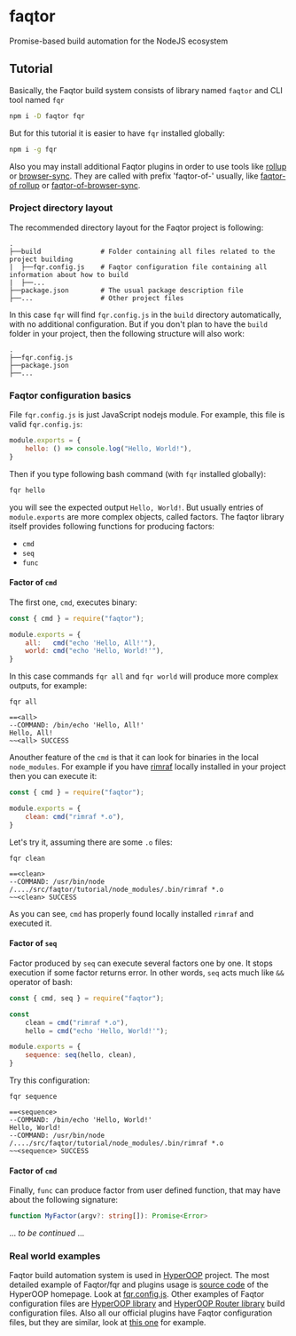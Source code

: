 # faqtor
Promise-based build automation for the NodeJS ecosystem 

## Tutorial

Basically, the Faqtor build system consists of library named `faqtor` and CLI tool named `fqr`

```bash
npm i -D faqtor fqr
```

But for this tutorial it is easier to have `fqr` installed globally:

```bash
npm i -g fqr
```

Also you may install additional Faqtor plugins in order to use tools like [rollup](https://rollupjs.org) or [browser-sync](https://browsersync.io/). They are called with prefix 'faqtor-of-' usually, like [faqtor-of rollup](https://www.npmjs.com/package/faqtor-of-rollup) or [faqtor-of-browser-sync](https://www.npmjs.com/package/faqtor-of-browser-sync).

### Project directory layout

The recommended directory layout for the Faqtor project is following:

    .
    ├──build               # Folder containing all files related to the project building
    |  ├──fqr.config.js    # Faqtor configuration file containing all information about how to build
    |  ├──...
    ├──package.json        # The usual package description file
    ├──...                 # Other project files

In this case `fqr` will find `fqr.config.js` in the `build` directory automatically, with no additional configuration. But if you don't plan to have the `build` folder in your project, then the following structure will also work:

    .
    ├──fqr.config.js
    ├──package.json
    ├──...

### Faqtor configuration basics

File `fqr.config.js` is just JavaScript nodejs module. For example, this file is valid `fqr.config.js`:

```javascript
module.exports = {
    hello: () => console.log("Hello, World!"),
}
```

Then if you type following bash command (with `fqr` installed globally):

```bash
fqr hello
```

you will see the expected output `Hello, World!`. But usually entries of `module.exports` are more complex objects, called factors. The faqtor library itself provides following functions for producing factors:

- `cmd`
- `seq`
- `func`

#### Factor of `cmd`

The first one, `cmd`, executes binary:

```javascript
const { cmd } = require("faqtor");

module.exports = {
    all:   cmd("echo 'Hello, All!'"),
    world: cmd("echo 'Hello, World!'"),
}
```

In this case commands `fqr all` and `fqr world` will produce more complex outputs, for example:

```
fqr all

==<all>
--COMMAND: /bin/echo 'Hello, All!'
Hello, All!
~~<all> SUCCESS
```

Anouther feature of the `cmd` is that it can look for binaries in the local `node_modules`. For example if you have [rimraf](https://www.npmjs.com/package/rimraf) locally installed in your project then you can execute it:

```javascript
const { cmd } = require("faqtor");

module.exports = {
    clean: cmd("rimraf *.o"),
}
```

Let's try it, assuming there are some `.o` files:

```
fqr clean

==<clean>
--COMMAND: /usr/bin/node /..../src/faqtor/tutorial/node_modules/.bin/rimraf *.o
~~<clean> SUCCESS
```

As you can see, `cmd` has properly found locally installed `rimraf` and executed it.

#### Factor of `seq`

Factor produced by `seq` can execute several factors one by one. It stops execution if some factor returns error. In other words, `seq` acts much like `&&` operator of bash:

```javascript
const { cmd, seq } = require("faqtor");

const
    clean = cmd("rimraf *.o"),
    hello = cmd("echo 'Hello, World!'");  

module.exports = {
    sequence: seq(hello, clean),
}
```

Try this configuration:

```
fqr sequence

==<sequence>
--COMMAND: /bin/echo 'Hello, World!'
Hello, World!
--COMMAND: /usr/bin/node /..../src/faqtor/tutorial/node_modules/.bin/rimraf *.o
~~<sequence> SUCCESS
```

#### Factor of `cmd`

Finally, `func` can produce factor from user defined function, that may have about the following signature:

```typescript
function MyFactor(argv?: string[]): Promise<Error>
```

... _to be continued_ ...

### Real world examples

Faqtor build automation system is used in [HyperOOP](https://github.com/HyperOOP/hyperoop) project.
The most detailed example of Faqtor/fqr and plugins usage is [source code](https://github.com/HyperOOP/hyperoop-site) of the HyperOOP homepage. Look at [fqr.config.js](https://github.com/HyperOOP/hyperoop-site/blob/master/build/fqr.config.js). Other examples of Faqtor configuration files are [HyperOOP library](https://github.com/HyperOOP/hyperoop/blob/master/build/fqr.config.js) and [HyperOOP Router library](https://github.com/HyperOOP/hyperoop-router/blob/master/build/fqr.config.js) build configuration files. Also all our official plugins have Faqtor configuration files, but they are similar, look at [this one](https://github.com/faqtor/faqtor-of-watch/blob/master/build/fqr.config.js) for example.

